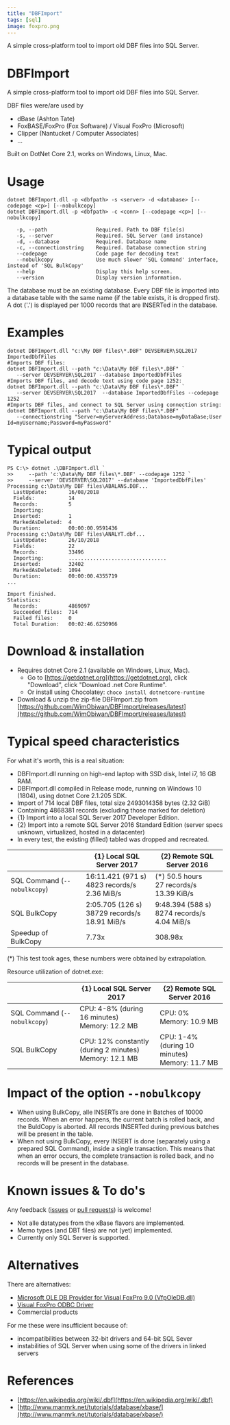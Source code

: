 ```yaml
---
title: "DBFImport"
tags: [sql]
image: foxpro.png
---
```


A simple cross-platform tool to import old DBF files into SQL Server.

<!--more-->

# DBFImport
A simple cross-platform tool to import old DBF files into SQL Server.

DBF files were/are used by 
 * dBase (Ashton Tate)
 * FoxBASE/FoxPro (Fox Software) / Visual FoxPro (Microsoft)
 * Clipper (Nantucket / Computer Associates)
 * ...

Built on DotNet Core 2.1, works on Windows, Linux, Mac.

# Usage

    dotnet DBFImport.dll -p <dbfpath> -s <server> -d <database> [--codepage <cp>] [--nobulkcopy]
    dotnet DBFImport.dll -p <dbfpath> -c <conn> [--codepage <cp>] [--nobulkcopy]
    
       -p, --path                Required. Path to DBF file(s)
       -s, --server              Required. SQL Server (and instance)
       -d, --database            Required. Database name
       -c, --connectionstring    Required. Database connection string
       --codepage                Code page for decoding text
       --nobulkcopy              Use much slower 'SQL Command' interface, instead of 'SQL BulkCopy'
       --help                    Display this help screen.
       --version                 Display version information.

The database must be an existing database.  Every DBF file is imported into a database table with the same name (if the table exists, it is dropped first).  A dot ('.') is displayed per 1000 records that are INSERTed in the database.

# Examples

    dotnet DBFImport.dll "c:\My DBF files\*.DBF" DEVSERVER\SQL2017 ImportedDbfFiles
    #Imports DBF files:
    dotnet DBFImport.dll --path "c:\Data\My DBF files\*.DBF" `
       --server DEVSERVER\SQL2017 --database ImportedDbfFiles
    #Imports DBF files, and decode text using code page 1252:
    dotnet DBFImport.dll --path "c:\Data\My DBF files\*.DBF" `
       --server DEVSERVER\SQL2017  --database ImportedDbfFiles --codepage 1252 
    #Imports DBF files, and connect to SQL Server using connection string:
    dotnet DBFImport.dll --path "c:\Data\My DBF files\*.DBF" `
       --connectionstring "Server=myServerAddress;Database=myDataBase;User Id=myUsername;Password=myPassword"

# Typical output

    PS C:\> dotnet .\DBFImport.dll `
    >>     --path 'c:\Data\My DBF files\*.DBF' --codepage 1252 `
    >>     --server 'DEVSERVER\SQL2017' --database 'ImportedDbfFiles'
    Processing c:\Data\My DBF files\ABALANS.DBF...
      LastUpdate:       16/08/2018
      Fields:           14
      Records:          5
      Importing:
      Inserted:         1
      MarkedAsDeleted:  4
      Duration:         00:00:00.9591436
    Processing c:\Data\My DBF files\ANALYT.dbf...
      LastUpdate:       26/10/2018
      Fields:           22
      Records:          33496
      Importing:        ................................
      Inserted:         32402
      MarkedAsDeleted:  1094
      Duration:         00:00:00.4355719
    ...

    Import finished.
    Statistics:
      Records:          4869097
      Succeeded files:  714
      Failed files:     0
      Total Duration:   00:02:46.6250966

# Download & installation
 
 * Requires dotnet Core 2.1 (available on Windows, Linux, Mac).  
   * Go to [https://getdotnet.org](https://getdotnet.org), click "Download", click "Download .net Core Runtime".
   * Or install using Chocolatey: `choco install dotnetcore-runtime`
 * Download & unzip the zip-file DBFImport.zip from [https://github.com/WimObiwan/DBFImport/releases/latest](https://github.com/WimObiwan/DBFImport/releases/latest)

# Typical speed characteristics

For what it's worth, this is a real situation:

 * DBFImport.dll running on high-end laptop with SSD disk, Intel i7, 16 GB RAM.
 * DBFImport.dll compiled in Release mode, running on Windows 10 (1804), using dotnet Core 2.1.205 SDK.
 * Import of 714 local DBF files, total size 2493014358 bytes (2.32 GiB)
 * Containing 4868381 records (excluding those marked for deletion)
 * {1} Import into a local SQL Server 2017 Developer Edition.
 * {2} Import into a remote SQL Server 2016 Standard Edition (server specs unknown, virtualized, hosted in a datacenter)
 * In every test, the existing (filled) tabled was dropped and recreated.

|                              | {1} Local SQL Server 2017            | {2} Remote SQL Server 2016 |
| ---------------------------- | ------------------------------------ | -------------------------- |
| SQL Command (`--nobulkcopy`) | 16:11.421 (971 s)<br>4823 records/s<br>2.36 MiB/s | (\*) 50.5 hours<br>27 records/s<br>13.39 KiB/s |
| SQL BulkCopy                 | 2:05.705 (126 s)<br>38729 records/s<br>18.91 MiB/s  | 9:48.394 (588 s)<br>8274 records/s<br>4.04 MiB/s |
| Speedup of BulkCopy          | 7.73x                                | 308.98x                            |

(\*) This test took ages, these numbers were obtained by extrapolation.

Resource utilization of dotnet.exe:

|                              | {1} Local SQL Server 2017                        | {2} Remote SQL Server 2016 |
| ---------------------------- | ------------------------------------------------ | -------------------------- |
| SQL Command (`--nobulkcopy`) | CPU: 4-8% (during 16 minutes)<br>Memory: 12.2 MB | CPU: 0%<br>Memory: 10.9 MB |
| SQL BulkCopy                 | CPU: 12% constantly (during 2 minutes)<br>Memory: 12.1 MB | CPU: 1-4% (during 10 minutes)<br>Memory: 11.7 MB |

# Impact of the option `--nobulkcopy`

* When using BulkCopy, alle INSERTs are done in Batches of 10000 records.  When an error happens, the current batch is rolled back, and the BuldCopy is aborted.  All records INSERTed during previous batches will be present in the table.
* When not using BulkCopy, every INSERT is done (separately using a prepared SQL Command), inside a single transaction.  This means that when an error occurs, the complete transaction is rolled back, and no records will be present in the database.

# Known issues & To do's

Any feedback ([issues](https://github.com/WimObiwan/DBFImport/issues) or [pull requests](https://github.com/WimObiwan/DBFImport/pulls)) is welcome!

 * Not alle datatypes from the xBase flavors are implemented.
 * Memo types (and DBT files) are not (yet) implemented.
 * Currently only SQL Server is supported.

# Alternatives

There are alternatives:

 * [Microsoft OLE DB Provider for Visual FoxPro 9.0 (VfpOleDB.dll)](https://www.microsoft.com/en-us/download/details.aspx?id=14839)
 * [Visual FoxPro ODBC Driver](https://docs.microsoft.com/en-us/sql/odbc/microsoft/visual-foxpro-odbc-driver?view=sql-server-2017)
 * Commercial products
 
 For me these were insufficient because of:
 
 * incompatibilities between 32-bit drivers and 64-bit SQL Sever
 * instabilities of SQL Server when using some of the drivers in linked servers

# References

 * [https://en.wikipedia.org/wiki/.dbf](https://en.wikipedia.org/wiki/.dbf)
 * [http://www.manmrk.net/tutorials/database/xbase/](http://www.manmrk.net/tutorials/database/xbase/) 
